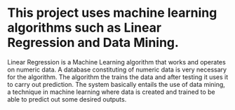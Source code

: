 # This project uses machine learning algorithms such as Linear Regression and Data Mining. 
Linear Regression is a Machine Learning algorithm that works and operates on numeric data.
A database constituting of numeric data is very necessary for the algorithm.
The algorithm the trains the data and after testing it uses it to carry out prediction.
The system basically entails the use of data mining,
a technique in machine learning where data is created and trained to be able to predict out some desired outputs.
